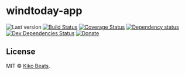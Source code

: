 # windtoday-app

![Last version](https://img.shields.io/github/tag/windtoday/windtoday-app.svg?style=flat-square)
[![Build Status](http://img.shields.io/travis/windtoday/windtoday-app/master.svg?style=flat-square)](https://travis-ci.org/windtoday/windtoday-app)
[![Coverage Status](https://img.shields.io/coveralls/windtoday/windtoday-app.svg?style=flat-square)](https://coveralls.io/github/windtoday/windtoday-app)
[![Dependency status](http://img.shields.io/david/windtoday/windtoday-app.svg?style=flat-square)](https://david-dm.org/windtoday/windtoday-app)
[![Dev Dependencies Status](http://img.shields.io/david/dev/windtoday/windtoday-app.svg?style=flat-square)](https://david-dm.org/windtoday/windtoday-app#info=devDependencies)
[![Donate](https://img.shields.io/badge/donate-paypal-blue.svg?style=flat-square)](https://paypal.me/kikobeats)
## License

MIT © [Kiko Beats](https://github.com/kikobeats).
